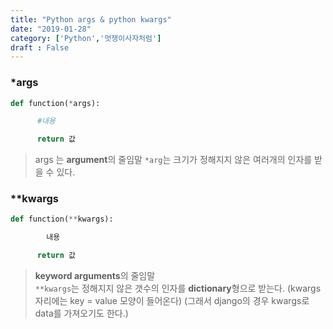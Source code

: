 ```yaml
---
title: "Python args & python kwargs"
date: "2019-01-28"
category: ['Python','멋쟁이사자처럼']
draft : False
---
```



### *args
```python
def function(*args):

      #내용

      return 값 
```

>args 는 **argument**의 줄임말
`*arg`는 크기가 정해지지 않은 여러개의 인자를 받을 수 있다.


### **kwargs
```python
def function(**kwargs):

        내용

      return 값 
```

>**keyword arguments**의 줄임말   
`**kwargs`는  정해지지 않은 갯수의 인자를 **dictionary**형으로 받는다.
(kwargs 자리에는 key = value 모양이 들어온다)
(그래서 django의 경우 kwargs로 data를 가져오기도 한다.)